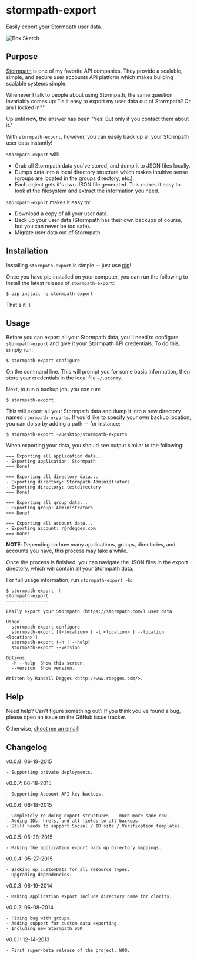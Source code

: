 # stormpath-export

Easily export your Stormpath user data.

![Box Sketch](https://github.com/rdegges/stormpath-export/raw/master/assets/box-sketch.jpg)


## Purpose

[Stormpath](http://stormpath.com/) is one of my favorite API companies.  They
provide a scalable, simple, and secure user accounts API platform which makes
building scalable systems simple.

Whenever I talk to people about using Stormpath, the same question invariably
comes up:  "Is it easy to export my user data out of Stormpath?  Or am I locked
in?"

Up until now, the answer has been "Yes!  But only if you contact them about it."

With `stormpath-export`, however, you can easily back up all your Stormpath user
data instantly!

`stormpath-export` will:

- Grab all Stormpath data you've stored, and dump it to JSON files locally.
- Dumps data into a local directory structure which makes intuitive sense
  (groups are located in the groups directory, etc.).
- Each object gets it's own JSON file generated.  This makes it easy to look at
  the filesystem and extract the information you need.

`stormpath-export` makes it easy to:

- Download a copy of all your user data.
- Back up your user data (Stormpath has their own backups of course, but you can
  never be too safe).
- Migrate user data out of Stormpath.


## Installation

Installing `stormpath-export` is simple -- just use
[pip](http://www.pip-installer.org/en/latest/)!

Once you have pip installed on your computer, you can run the following to
install the latest release of `stormpath-export`:

```console
$ pip install -U stormpath-export
```

That's it :)


## Usage

Before you can export all your Stormpath data, you'll need to configure
`stormpath-export` and give it your Stormpath API credentials.  To do this,
simply run:

```console
$ stormpath-export configure
```

On the command line.  This will prompt you for some basic information, then
store your credentials in the local file `~/.stormy`.

Next, to run a backup job, you can run:

```console
$ stormpath-export
```

This will export all your Stormpath data and dump it into a new directory named
`stormpath-exports`.  If you'd like to specify your own backup location, you can
do so by adding a path -- for instance:

```console
$ stormpath-export ~/Desktop/stormpath-exports
```

When exporting your data, you should see output similar to the following:

```console
=== Exporting all application data...
- Exporting application: Stormpath
=== Done!

=== Exporting all directory data...
- Exporting directory: Stormpath Administrators
- Exporting directory: testdirectory
=== Done!

=== Exporting all group data...
- Exporting group: Administrators
=== Done!

=== Exporting all account data...
- Exporting account: r@rdegges.com
=== Done!
```

**NOTE**: Depending on how many applications, groups, directories, and accounts
you have, this process may take a while.

Once the process is finished, you can navigate the JSON files in the export
directory, which will contain all your Stormpath data.

For full usage information, run `stormpath-export -h`:

```console
$ stormpath-export -h
stormpath-export
----------------

Easily export your Stormpath (https://stormpath.com/) user data.

Usage:
  stormpath-export configure
  stormpath-export [(<location> | -l <location> | --location <location>)]
  stormpath-export (-h | --help)
  stormpath-export --version

Options:
  -h --help  Show this screen.
  --version  Show version.

Written by Randall Degges <http://www.rdegges.com/>.
```


## Help

Need help?  Can't figure something out?  If you think you've found a bug, please
open an issue on the GitHub issue tracker.

Otherwise, [shoot me an email](mailto:r@rdegges.com)!


## Changelog

v0.0.8: 06-19-2015

    - Supporting private deployments.

v0.0.7: 06-18-2015

    - Supporting Account API key backups.

v0.0.6: 06-18-2015

    - Completely re-doing export structures -- much more sane now.
    - Adding IDs, hrefs, and all fields to all backups.
    - Still needs to support Social / ID site / Verification templates.

v0.0.5: 05-28-2015

    - Making the application export back up directory mappings.

v0.0.4: 05-27-2015

    - Backing up customData for all resource types.
    - Upgrading dependencies.

v0.0.3: 06-19-2014

    - Making application export include directory name for clarity.

v0.0.2: 06-08-2014

    - Fixing bug with groups.
    - Adding support for custom data exporting.
    - Including new Stormpath SDK.

v0.0.1: 12-14-2013

    - First super-beta release of the project. WOO.
